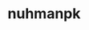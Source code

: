 ---
title: nuhmanpk
github: https://github.com/nuhmanpk
mode: dark
transition: 1s
score: 88.1
archetype:
- Stats and Metrics
- Badges | Tags | Icons
---